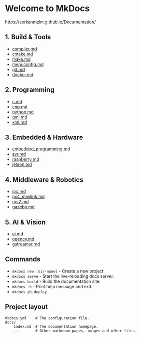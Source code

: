 # Welcome to MkDocs

https://serkanmzlm.github.io/Documentation/

## 1. Build & Tools
- [compiler.md](build_tooling/compiler.md)
- [cmake.md](build_tooling/cmake.md)
- [make.md](build_tooling/make.md)
- [menuconfig.md](build_tooling/menuconfig.md)
- [git.md](build_tooling/git.md)
- [docker.md](build_tooling/docker.md)

## 2. Programming
- [c.md](programming/c.md)
- [cpp.md](programming/cpp.md)
- [python.md](programming/python.md)
- [qml.md](programming/qml.md)
- [xml.md](programming/xml.md)

## 3. Embedded & Hardware
- [embedded_programming.md](embedded/embedded_programming.md)
- [avr.md](embedded/avr.md)
- [raspberry.md](embedded/raspberry.md)
- [jetson.md](embedded/jetson.md)

## 4. Middleware & Robotics
- [ipc.md](robotics/ipc.md)
- [px4_mavlink.md](robotics/px4_mavlink.md)
- [ros2.md](robotics/ros2.md)
- [gazebo.md](robotics/gazebo.md)

## 5. AI & Vision
- [ai.md](ai/ai.md)
- [opencv.md](ai/opencv.md)
- [gstreamer.md](ai/gstreamer.md)

## Commands

* `mkdocs new [dir-name]` - Create a new project.
* `mkdocs serve` - Start the live-reloading docs server.
* `mkdocs build` - Build the documentation site.
* `mkdocs -h` - Print help message and exit.
* `mkdocs gh-deploy` 

## Project layout

    mkdocs.yml    # The configuration file.
    docs/
        index.md  # The documentation homepage.
        ...       # Other markdown pages, images and other files.